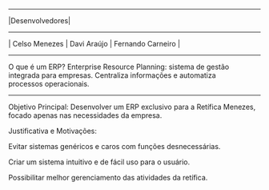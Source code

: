 --------------------------------------------------------------------------------------------
|Desenvolvedores|
  
--------------------------------------------------------------------------------------------
|  Celso Menezes  |  Davi Araújo  |  Fernando Carneiro  |

--------------------------------------------------------------------------------------------
O que é um ERP?
  Enterprise Resource Planning: sistema de gestão integrada para empresas.
  Centraliza informações e automatiza processos operacionais.

--------------------------------------------------------------------------------------------

Objetivo Principal:
  Desenvolver um ERP exclusivo para a Retífica Menezes, focado apenas nas necessidades da empresa.
  
   Justificativa e Motivações:
   
   Evitar sistemas genéricos e caros com funções desnecessárias.
   
   Criar um sistema intuitivo e de fácil uso para o usuário.
  
   Possibilitar melhor gerenciamento das atividades da retífica.
